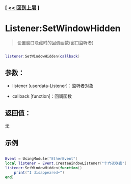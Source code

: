 ### [[ << 回到上层 ]](README.md)

# Listener:SetWindowHidden

> 设置窗口隐藏时的回调函数(窗口监听者)

```lua

listener:SetWindowHidden(callback)

```

## 参数：

+ listener [userdata-Listener]：监听者对象

+ callback [function]：回调函数

## 返回值：

无

## 示例

```lua

Event = UsingModule("EtherEvent")
local listener = Event.CreateWindowListener("十六夜咲夜")
listener:SetWindowHidden(function()
    print("I disappeared~")
end)

```